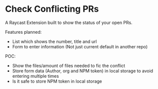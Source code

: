 # Check Conflicting PRs

A Raycast Extension built to show the status of your open PRs.

Features planned:
- List which shows the number, title and url
- Form to enter information (Not just current default in another repo)

POC:
- Show the files/amount of files needed to fic the conflict
- Store form data (Author, org and NPM token) in local storage to avoid entering multiple times
- Is it safe to store NPM token in local storage